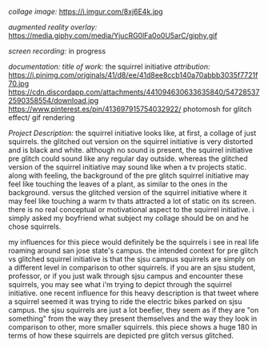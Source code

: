 *collage image:*
https://i.imgur.com/8xj6E4k.jpg

*augmented reality overlay:*
https://media.giphy.com/media/YjucRG0lFa0o0U5arC/giphy.gif

*screen recording:*
in progress

*documentation:*
*title of work:* the squirrel initiative
*attribution:* https://i.pinimg.com/originals/41/d8/ee/41d8ee8ccb140a70abbb3035f7721f70.jpg
https://cdn.discordapp.com/attachments/441094630633635840/547285372590358554/download.jpg
https://www.pinterest.es/pin/413697915754032922/
photomosh for glitch effect/ gif rendering 

*Project Description:*
the squirrel initiative looks like, at first, a collage of just squirrels. the glitched out version on the squirrel initiative is very distorted and is black and white. although no sound is present, the squirrel initiative pre glitch could sound like any regular day outside. whereas the glitched version of the squirrel initiative may sound like when a tv projects static. along with feeling, the background of the pre glitch squirrel initiative may feel like touching the leaves of a plant, as similar to the ones in the background. versus the glitched version of the squirrel initiative where it may feel like touching a warm tv thats attracted a lot of static on its screen. 
there is no real conceptual or motivational aspect to the squirrel initiative. i simply asked my boyfriend what subject my collage should be on and he chose squirrels.

my influences for this piece would definitely be the squirrels i see in real life roaming around san jose state's campus. the intended context for pre glitch vs glitched squirrel initiative is that the sjsu campus squirrels are simply on a different level in comparison to other squirrels. if you are an sjsu student, professor, or if you just walk through sjsu campus and encounter these squirrels, you may see what i'm trying to depict through the squirrel initiative. one recent influence for this heavy description is that tweet where a squirrel seemed it was trying to ride the electric bikes parked on sjsu campus. the sjsu squirrels are just a lot beefier, they seem as if they are "on something" from the way they present themselves and the way they look in comparison to other, more smaller squirrels. this piece shows a huge 180 in terms of how these squirrels are depicted pre glitch versus glitched. 
